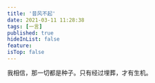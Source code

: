 ```yaml
---
title: '昔风不起'
date: 2021-03-11 11:28:38
tags: [一言]
published: true
hideInList: false
feature: 
isTop: false
---
```

我相信，那一切都是种子。只有经过埋葬，才有生机。